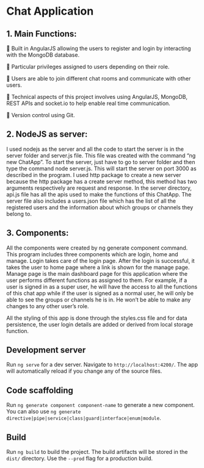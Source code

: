 # Chat Application


## 1.	Main Functions:

:small_blue_diamond: Built in AngularJS allowing the users to register and login by interacting with the MongoDB database. 

:small_blue_diamond: Particular privileges assigned to users depending on their role. 

:small_blue_diamond: Users are able to join different chat rooms and communicate with other users.

:small_blue_diamond: Technical aspects of this project involves using  AngularJS, MongoDB, REST APIs and socket.io to help enable real time communication.

:small_blue_diamond: Version control using Git. 





## 2.	NodeJS as server:

I used nodejs as the server and all the code to start the server is in the server folder and server.js file. This file was created with the command “ng new ChatApp”. To start the server, just have to go to server folder and then type the command node server.js. This will start the server on port 3000 as described in the program. 
I used http package to create a new server because the http package has a create server method, this method has two arguments respectively are request and response.
In the server directory, api.js file has all the apis used to make the functions of this ChatApp.
The server file also includes a users.json file which has the list of all the registered users and the information about which groups or channels they belong to. 




## 3.	Components: 
All the components were created by ng generate component command. This program includes three components which are login, home and manage. Login takes care of the login page. After the login is successful, it takes the user to home page where a link is shown for the manage page. Manage page is the main dashboard page for this application where the user performs different functions as assigned to them. 
For example, if a user is signed in as a super user, he will have the access to all the functions of this chat app while if the user is signed as a normal user, he will only be able to see the groups or channels he is in. He won’t be able to make any changes to any other user’s role. 
 
All the styling of this app is done through the styles.css file and for data persistence, the user login details are added or derived from local storage function.


## Development server

Run `ng serve` for a dev server. Navigate to `http://localhost:4200/`. The app will automatically reload if you change any of the source files.

## Code scaffolding

Run `ng generate component component-name` to generate a new component. You can also use `ng generate directive|pipe|service|class|guard|interface|enum|module`.

## Build

Run `ng build` to build the project. The build artifacts will be stored in the `dist/` directory. Use the `--prod` flag for a production build.
	
 

